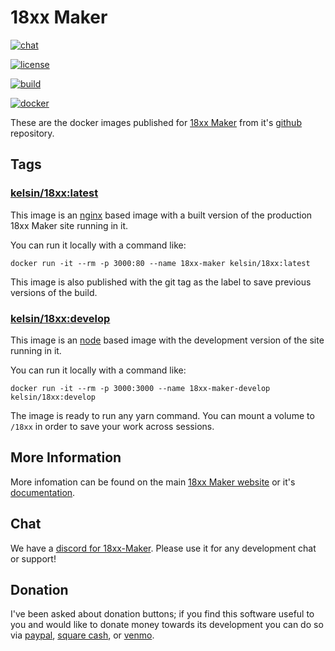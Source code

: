 # 18xx Maker

[![chat](https://img.shields.io/discord/1302895372749770752?logo=discord&logoColor=%23fff&color=%235865F2)](https://discord.gg/gcYvAjYYfw)

[![license](https://img.shields.io/github/license/18xx-maker/18xx-maker?logo=data%3Aimage%2Fsvg%2Bxml%3Bbase64%2CPHN2ZyB4bWxucz0iaHR0cDovL3d3dy53My5vcmcvMjAwMC9zdmciIHdpZHRoPSIyNCIgaGVpZ2h0PSIyNCIgdmlld0JveD0iMCAwIDI0IDI0IiBmaWxsPSJub25lIiBzdHJva2U9IiNmZmYiIHN0cm9rZS13aWR0aD0iMiIgc3Ryb2tlLWxpbmVjYXA9InJvdW5kIiBzdHJva2UtbGluZWpvaW49InJvdW5kIj48cGF0aCBzdHJva2U9Im5vbmUiIGQ9Ik0wIDBoMjR2MjRIMHoiIGZpbGw9Im5vbmUiLz48cGF0aCBkPSJNNyAyMGwxMCAwIi8%2BPHBhdGggZD0iTTYgNmw2IC0xbDYgMSIvPjxwYXRoIGQ9Ik0xMiAzbDAgMTciLz48cGF0aCBkPSJNOSAxMmwtMyAtNmwtMyA2YTMgMyAwIDAgMCA2IDAiLz48cGF0aCBkPSJNMjEgMTJsLTMgLTZsLTMgNmEzIDMgMCAwIDAgNiAwIi8%2BPC9zdmc%2B&logoColor=%23fff&color=%23750014)](https://github.com/18xx-maker/18xx-maker?tab=MIT-1-ov-file#readme)

[![build](https://img.shields.io/github/check-runs/18xx-maker/18xx-maker/main?logo=github&logoColor=%23fff&label=build)](https://github.com/18xx-maker/18xx-maker)

[![docker](https://img.shields.io/docker/v/kelsin/18xx/latest?logo=docker&logoColor=%23fff&color=%232496ED&label=docker)](https://hub.docker.com/r/kelsin/18xx/tags)

These are the docker images published for [18xx Maker](https://18xx-maker.com)
from it's [github](https://github.com/18xx-maker/18xx-maker) repository.

## Tags

### [kelsin/18xx:latest](https://hub.docker.com/r/kelsin/18xx/tags?name=latest)

This image is an [nginx](https://hub.docker.com/_/nginx) based image with a
built version of the production 18xx Maker site running in it.

You can run it locally with a command like:

```shell
docker run -it --rm -p 3000:80 --name 18xx-maker kelsin/18xx:latest
```

This image is also published with the git tag as the label to save previous
versions of the build.

### [kelsin/18xx:develop](https://hub.docker.com/r/kelsin/18xx/tags?name=develop)

This image is an [node](https://hub.docker.com/_/node) based image with the
development version of the site running in it.

You can run it locally with a command like:

```shell
docker run -it --rm -p 3000:3000 --name 18xx-maker-develop kelsin/18xx:develop
```

The image is ready to run any yarn command. You can mount a volume to `/18xx` in
order to save your work across sessions.

## More Information

More infomation can be found on the main [18xx Maker
website](https://18xx-maker.com) or it's
[documentation](https://18xx-maker.com/docs/developing).

## Chat

We have a [discord for 18xx-Maker](https://discord.gg/gcYvAjYYfw). Please use it
for any development chat or support!

## Donation

I've been asked about donation buttons; if you find this software useful to you
and would like to donate money towards its development you can do so via
[paypal](https://paypal.me/kelsin), [square cash](https://cash.me/$kelsin), or
[venmo](https://account.venmo.com/u/kelsin13).
